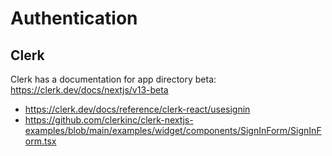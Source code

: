 # Authentication

## Clerk

Clerk has a documentation for app directory beta: https://clerk.dev/docs/nextjs/v13-beta

- https://clerk.dev/docs/reference/clerk-react/usesignin
- https://github.com/clerkinc/clerk-nextjs-examples/blob/main/examples/widget/components/SignInForm/SignInForm.tsx
